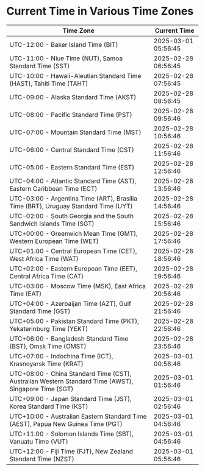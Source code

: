 # Current Time in Various Time Zones

| Time Zone | Current Time |
|-----------|--------------|
| UTC-12:00 - Baker Island Time (BIT) | 2025-03-01 05:56:45 |
| UTC-11:00 - Niue Time (NUT), Samoa Standard Time (SST) | 2025-02-28 06:56:45 |
| UTC-10:00 - Hawaii-Aleutian Standard Time (HAST), Tahiti Time (TAHT) | 2025-02-28 07:56:45 |
| UTC-09:00 - Alaska Standard Time (AKST) | 2025-02-28 08:56:45 |
| UTC-08:00 - Pacific Standard Time (PST) | 2025-02-28 09:56:46 |
| UTC-07:00 - Mountain Standard Time (MST) | 2025-02-28 10:56:46 |
| UTC-06:00 - Central Standard Time (CST) | 2025-02-28 11:56:46 |
| UTC-05:00 - Eastern Standard Time (EST) | 2025-02-28 12:56:46 |
| UTC-04:00 - Atlantic Standard Time (AST), Eastern Caribbean Time (ECT) | 2025-02-28 13:56:46 |
| UTC-03:00 - Argentina Time (ART), Brasília Time (BRT), Uruguay Standard Time (UYT) | 2025-02-28 14:56:46 |
| UTC-02:00 - South Georgia and the South Sandwich Islands Time (SGT) | 2025-02-28 15:56:46 |
| UTC±00:00 - Greenwich Mean Time (GMT), Western European Time (WET) | 2025-02-28 17:56:46 |
| UTC+01:00 - Central European Time (CET), West Africa Time (WAT) | 2025-02-28 18:56:46 |
| UTC+02:00 - Eastern European Time (EET), Central Africa Time (CAT) | 2025-02-28 19:56:46 |
| UTC+03:00 - Moscow Time (MSK), East Africa Time (EAT) | 2025-02-28 20:56:46 |
| UTC+04:00 - Azerbaijan Time (AZT), Gulf Standard Time (GST) | 2025-02-28 21:56:46 |
| UTC+05:00 - Pakistan Standard Time (PKT), Yekaterinburg Time (YEKT) | 2025-02-28 22:56:46 |
| UTC+06:00 - Bangladesh Standard Time (BST), Omsk Time (OMST) | 2025-02-28 23:56:46 |
| UTC+07:00 - Indochina Time (ICT), Krasnoyarsk Time (KRAT) | 2025-03-01 00:56:46 |
| UTC+08:00 - China Standard Time (CST), Australian Western Standard Time (AWST), Singapore Time (SGT) | 2025-03-01 01:56:46 |
| UTC+09:00 - Japan Standard Time (JST), Korea Standard Time (KST) | 2025-03-01 02:56:46 |
| UTC+10:00 - Australian Eastern Standard Time (AEST), Papua New Guinea Time (PGT) | 2025-03-01 04:56:46 |
| UTC+11:00 - Solomon Islands Time (SBT), Vanuatu Time (VUT) | 2025-03-01 04:56:46 |
| UTC+12:00 - Fiji Time (FJT), New Zealand Standard Time (NZST) | 2025-03-01 05:56:46 |
